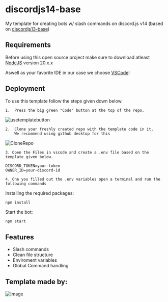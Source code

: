 
# discordjs14-base

My template for creating bots w/ slash commands on discord.js v14 (based on [discordjs13-base](https://github.com/GreepTheSheep/discordjs13-base))

## Requirements

Before using this open source project make sure to download atleast [NodeJS](https://nodejs.org/en/download/) version 20.x.x

Aswell as your favorite IDE in our case we choose [VSCode](https://code.visualstudio.com/)!

## Deployment

To use this template follow the steps given down below.

    1.  Press the big green "Code" button at the top of the repo.
![usetemplatebutton](https://i.imgur.com/ZTBds5J.png)

    2.  Clone your freshly created repo with the template code in it.
        We recommend using github desktop for this
![CloneRepo](https://i.imgur.com/AU8v3VW.png)

    3. Open the Files in vscode and create a .env file based on the template given below.

```
DISCORD_TOKEN=your-token
OWNER_ID=your-discord-id
```
    4. One you filled out the .env variables open a terminal and run the following commands

Installing the required packages:
```
npm install
```

Start the bot:
```bash
npm start
```

## Features

- Slash commands
- Clean file structure
- Enviroment variables
- Global Command handling

## Template made by:

![image](https://contrib.rocks/image?repo=GreepTheSheep/discordjs14-base)
